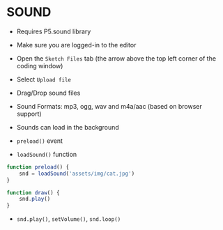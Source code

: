 # SOUND
* Requires P5.sound library
* Make sure you are logged-in to the editor
* Open the `Sketch Files` tab (the arrow above the top left corner of the coding window)
* Select `Upload file`
* Drag/Drop sound files

* Sound Formats: mp3, ogg, wav and m4a/aac (based on browser support)
* Sounds can load in the background
* `preload()` event
* `loadSound()` function
```js
function preload() {
    snd = loadSound('assets/img/cat.jpg')
}
```

```js
function draw() {
    snd.play()
}
```

* `snd.play()`, `setVolume()`, `snd.loop()`